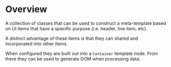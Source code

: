 # Overview

A collection of classes that can be used to construct a meta-template based on UI items that have a specific purpose (i.e. header, line item, etc).

A distinct advantage of these items is that they can shared and incorporated into other items.

When configured they are built out into a `Container` template node. From there they can be used to generate DOM when processing data.